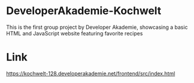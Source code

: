 # DeveloperAkademie-Kochwelt
This is the first group project by Developer Akademie, showcasing a basic HTML and JavaScript website featuring favorite recipes

# Link
https://kochwelt-128.developerakademie.net/frontend/src/index.html
